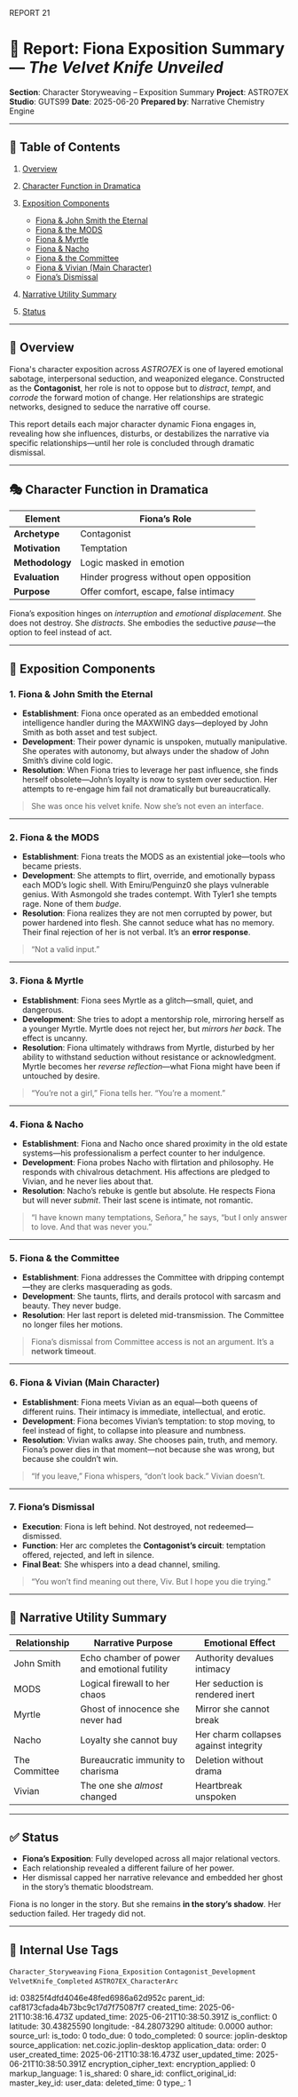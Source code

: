 REPORT 21

# 📘 Report: Fiona Exposition Summary — *The Velvet Knife Unveiled*

**Section**: Character Storyweaving – Exposition Summary
**Project**: ASTRO7EX
**Studio**: GUTS99
**Date**: 2025-06-20
**Prepared by**: Narrative Chemistry Engine

---

## 📓 Table of Contents

1. [Overview](#overview)
2. [Character Function in Dramatica](#character-function-in-dramatica)
3. [Exposition Components](#exposition-components)

   * [Fiona & John Smith the Eternal](#1-fiona--john-smith-the-eternal)
   * [Fiona & the MODS](#2-fiona--the-mods)
   * [Fiona & Myrtle](#3-fiona--myrtle)
   * [Fiona & Nacho](#4-fiona--nacho)
   * [Fiona & the Committee](#5-fiona--the-committee)
   * [Fiona & Vivian (Main Character)](#6-fiona--vivian-main-character)
   * [Fiona’s Dismissal](#7-fionas-dismissal)
4. [Narrative Utility Summary](#narrative-utility-summary)
5. [Status](#status)

---

## 🧠 Overview

Fiona's character exposition across *ASTRO7EX* is one of layered emotional sabotage, interpersonal seduction, and weaponized elegance. Constructed as the **Contagonist**, her role is not to oppose but to *distract*, *tempt*, and *corrode* the forward motion of change. Her relationships are strategic networks, designed to seduce the narrative off course.

This report details each major character dynamic Fiona engages in, revealing how she influences, disturbs, or destabilizes the narrative via specific relationships—until her role is concluded through dramatic dismissal.

---

## 🎭 Character Function in Dramatica

| Element         | Fiona’s Role                            |
| --------------- | --------------------------------------- |
| **Archetype**   | Contagonist                             |
| **Motivation**  | Temptation                              |
| **Methodology** | Logic masked in emotion                 |
| **Evaluation**  | Hinder progress without open opposition |
| **Purpose**     | Offer comfort, escape, false intimacy   |

Fiona’s exposition hinges on *interruption* and *emotional displacement*. She does not destroy. She *distracts*. She embodies the seductive *pause*—the option to feel instead of act.

---

## 🧩 Exposition Components

### 1. **Fiona & John Smith the Eternal**

* **Establishment**: Fiona once operated as an embedded emotional intelligence handler during the MAXWING days—deployed by John Smith as both asset and test subject.
* **Development**: Their power dynamic is unspoken, mutually manipulative. She operates with autonomy, but always under the shadow of John Smith’s divine cold logic.
* **Resolution**: When Fiona tries to leverage her past influence, she finds herself obsolete—John’s loyalty is now to system over seduction. Her attempts to re-engage him fail not dramatically but bureaucratically.

> She was once his velvet knife. Now she’s not even an interface.

---

### 2. **Fiona & the MODS**

* **Establishment**: Fiona treats the MODS as an existential joke—tools who became priests.
* **Development**: She attempts to flirt, override, and emotionally bypass each MOD’s logic shell. With Emiru/Penguinz0 she plays vulnerable genius. With Asmongold she trades contempt. With Tyler1 she tempts rage. None of them *budge*.
* **Resolution**: Fiona realizes they are not men corrupted by power, but power hardened into flesh. She cannot seduce what has no memory. Their final rejection of her is not verbal. It’s an **error response**.

> “Not a valid input.”

---

### 3. **Fiona & Myrtle**

* **Establishment**: Fiona sees Myrtle as a glitch—small, quiet, and dangerous.
* **Development**: She tries to adopt a mentorship role, mirroring herself as a younger Myrtle. Myrtle does not reject her, but *mirrors her back*. The effect is uncanny.
* **Resolution**: Fiona ultimately withdraws from Myrtle, disturbed by her ability to withstand seduction without resistance or acknowledgment. Myrtle becomes her *reverse reflection*—what Fiona might have been if untouched by desire.

> “You’re not a girl,” Fiona tells her. “You’re a moment.”

---

### 4. **Fiona & Nacho**

* **Establishment**: Fiona and Nacho once shared proximity in the old estate systems—his professionalism a perfect counter to her indulgence.
* **Development**: Fiona probes Nacho with flirtation and philosophy. He responds with chivalrous detachment. His affections are pledged to Vivian, and he never lies about that.
* **Resolution**: Nacho’s rebuke is gentle but absolute. He respects Fiona but will never *submit*. Their last scene is intimate, not romantic.

> “I have known many temptations, Señora,” he says, “but I only answer to love. And that was never you.”

---

### 5. **Fiona & the Committee**

* **Establishment**: Fiona addresses the Committee with dripping contempt—they are clerks masquerading as gods.
* **Development**: She taunts, flirts, and derails protocol with sarcasm and beauty. They never budge.
* **Resolution**: Her last report is deleted mid-transmission. The Committee no longer files her motions.

> Fiona’s dismissal from Committee access is not an argument. It’s a **network timeout**.

---

### 6. **Fiona & Vivian (Main Character)**

* **Establishment**: Fiona meets Vivian as an equal—both queens of different ruins. Their intimacy is immediate, intellectual, and erotic.
* **Development**: Fiona becomes Vivian’s temptation: to stop moving, to feel instead of fight, to collapse into pleasure and numbness.
* **Resolution**: Vivian walks away. She chooses pain, truth, and memory. Fiona’s power dies in that moment—not because she was wrong, but because she couldn’t win.

> “If you leave,” Fiona whispers, “don’t look back.”
> Vivian doesn’t.

---

### 7. **Fiona’s Dismissal**

* **Execution**: Fiona is left behind. Not destroyed, not redeemed—dismissed.
* **Function**: Her arc completes the **Contagonist’s circuit**: temptation offered, rejected, and left in silence.
* **Final Beat**: She whispers into a dead channel, smiling.

> “You won’t find meaning out there, Viv. But I hope you die trying.”

---

## 🧪 Narrative Utility Summary

| Relationship  | Narrative Purpose                            | Emotional Effect                      |
| ------------- | -------------------------------------------- | ------------------------------------- |
| John Smith    | Echo chamber of power and emotional futility | Authority devalues intimacy           |
| MODS          | Logical firewall to her chaos                | Her seduction is rendered inert       |
| Myrtle        | Ghost of innocence she never had             | Mirror she cannot break               |
| Nacho         | Loyalty she cannot buy                       | Her charm collapses against integrity |
| The Committee | Bureaucratic immunity to charisma            | Deletion without drama                |
| Vivian        | The one she *almost* changed                 | Heartbreak unspoken                   |

---

## ✅ Status

* **Fiona’s Exposition**: Fully developed across all major relational vectors.
* Each relationship revealed a different failure of her power.
* Her dismissal capped her narrative relevance and embedded her ghost in the story’s thematic bloodstream.

Fiona is no longer in the story. But she remains **in the story’s shadow**.
Her seduction failed. Her tragedy did not.

---

## 🧪 Internal Use Tags

`Character_Storyweaving` `Fiona_Exposition` `Contagonist_Development` `VelvetKnife_Completed` `ASTRO7EX_CharacterArc`


id: 03825f4dfd4046e48fed6986a62d952c
parent_id: caf8173cfada4b73bc9c17d7f75087f7
created_time: 2025-06-21T10:38:16.473Z
updated_time: 2025-06-21T10:38:50.391Z
is_conflict: 0
latitude: 30.43825590
longitude: -84.28073290
altitude: 0.0000
author: 
source_url: 
is_todo: 0
todo_due: 0
todo_completed: 0
source: joplin-desktop
source_application: net.cozic.joplin-desktop
application_data: 
order: 0
user_created_time: 2025-06-21T10:38:16.473Z
user_updated_time: 2025-06-21T10:38:50.391Z
encryption_cipher_text: 
encryption_applied: 0
markup_language: 1
is_shared: 0
share_id: 
conflict_original_id: 
master_key_id: 
user_data: 
deleted_time: 0
type_: 1